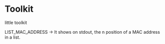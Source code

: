 # Toolkit
little toolkit

LIST_MAC_ADDRESS -> It shows on stdout, the n position of a MAC address in a list.

